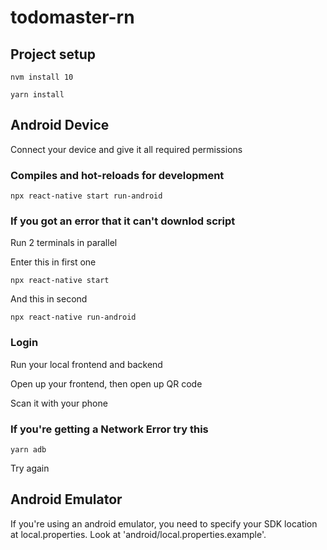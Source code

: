 # todomaster-rn

## Project setup

```
nvm install 10
```

```
yarn install
```

## Android Device

Connect your device and give it all required permissions

### Compiles and hot-reloads for development

```
npx react-native start run-android
```

### If you got an error that it can't downlod script

Run 2 terminals in parallel

Enter this in first one

```
npx react-native start
```

And this in second

```
npx react-native run-android
```

### Login

Run your local frontend and backend

Open up your frontend, then open up QR code

Scan it with your phone

### If you're getting a Network Error try this

```
yarn adb
```

Try again

## Android Emulator

If you're using an android emulator, you need to specify your SDK location at local.properties. Look at 'android/local.properties.example'.